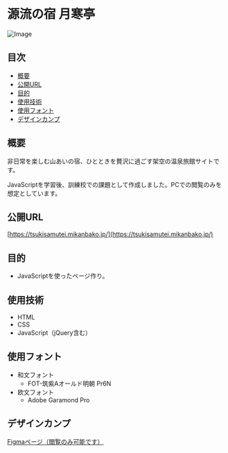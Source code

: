 # 源流の宿 月寒亭<!-- omit in toc -->
![Image](https://github.com/user-attachments/assets/18ac8b69-48dc-4680-9396-c0447801680b)

## 目次<!-- omit in toc -->
- [概要](#概要)
- [公開URL](#公開url)
- [目的](#目的)
- [使用技術](#使用技術)
- [使用フォント](#使用フォント)
- [デザインカンプ](#デザインカンプ)

## 概要
非日常を楽しむ山あいの宿、ひとときを贅沢に過ごす架空の温泉旅館サイトです。

JavaScriptを学習後、訓練校での課題として作成しました。PCでの閲覧のみを想定としています。

## 公開URL
[https://tsukisamutei.mikanbako.jp/](https://tsukisamutei.mikanbako.jp/)

## 目的
* JavaScriptを使ったページ作り。

## 使用技術
* HTML
* CSS
* JavaScript（jQuery含む）

## 使用フォント
* 和文フォント
  * FOT-筑紫Aオールド明朝 Pr6N
* 欧文フォント
  * Adobe Garamond Pro

## デザインカンプ
[Figmaページ（閲覧のみ可能です）](https://www.figma.com/file/u0FGaK4ndSyV2dYviOo2r0/%E6%9C%88%E5%AF%92%E4%BA%AD?type=design&t=zal8efG9xvtVDmF5-1)
